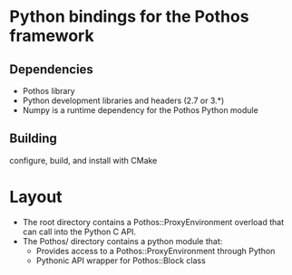 # Python bindings for the Pothos framework

## Dependencies

* Pothos library
* Python development libraries and headers (2.7 or 3.*)
* Numpy is a runtime dependency for the Pothos Python module

## Building

configure, build, and install with CMake

# Layout

* The root directory contains a Pothos::ProxyEnvironment overload that can call into the Python C API.
* The Pothos/ directory contains a python module that:
  * Provides access to a Pothos::ProxyEnvironment through Python
  * Pythonic API wrapper for Pothos::Block class

